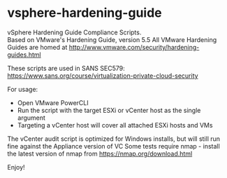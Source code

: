 # vsphere-hardening-guide
vSphere Hardening Guide Compliance Scripts.  
Based on VMware's Hardening Guide, version 5.5
All VMware Hardening Guides are homed at http://www.vmware.com/security/hardening-guides.html

These scripts are used in SANS SEC579: https://www.sans.org/course/virtualization-private-cloud-security

For usage:
- Open VMware PowerCLI
- Run the script with the target ESXi or vCenter host as the single argument
- Targeting a vCenter host will cover all attached ESXi hosts and VMs

The vCenter audit script is optimized for Windows installs, but will still run fine against the Appliance version of VC
Some tests require nmap - install the latest version of nmap from https://nmap.org/download.html

Enjoy!
